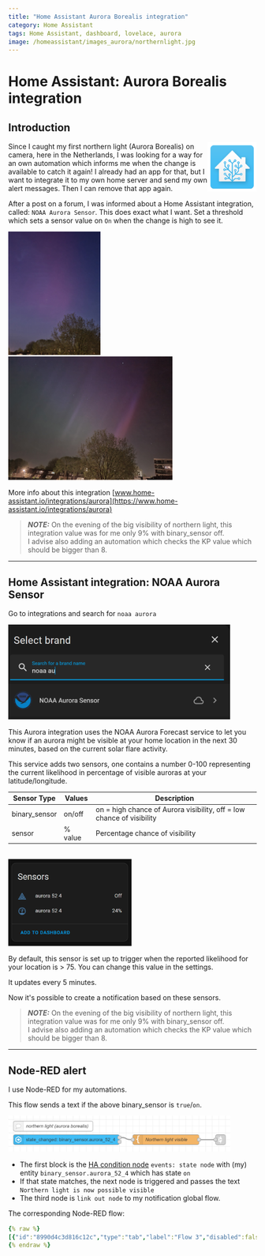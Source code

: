 ```yaml
---
title: "Home Assistant Aurora Borealis integration"
category: Home Assistant
tags: Home Assistant, dashboard, lovelace, aurora
image: /homeassistant/images_aurora/northernlight.jpg
---
```


# Home Assistant: Aurora Borealis integration

## Introduction

<a href="index"><img src="images/home_assistant_logo.png" style="float: right;" alt="Home Assistant logo" height="100px"></a>
Since I caught my first northern light (Aurora Borealis) on camera, here in the Netherlands, I was looking for a way for an own automation which informs me when the change is available to catch it again! I already had an app for that, but I want to integrate it to my own home server and send my own alert messages. Then I can remove that app again.

After a post on a forum, I was informed about a Home Assistant integration, called: `NOAA Aurora Sensor`. 
This does exact what I want. 
Set a threshold which sets a sensor value on `On` when the change is high to see it.

<img src="images_aurora/northernlight.jpg" height="250px" alt="My first northern light photo">

<img src="images_aurora/northernlight2.jpg" height="250px" alt="My first northern light photo">

<br>

More info about this integration [www.home-assistant.io/integrations/aurora](https://www.home-assistant.io/integrations/aurora)

> **_NOTE:_** On the evening of the big visibility of northern light, this integration value was for me only 9% with binary_sensor off.\
> I advise also adding an automation which checks the KP value which should be bigger than 8.

---
## Home Assistant integration: NOAA Aurora Sensor

Go to integrations and search for `noaa aurora`

<img src="images_aurora/aurora_integration.png" width="450px" alt="find NOAA Aurora Sensor integration">

This Aurora integration uses the NOAA Aurora Forecast service to let you know if an aurora might be visible at your home location in the next 30 minutes, based on the current solar flare activity.

This service adds two sensors, one contains a number 0-100 representing the current likelihood in percentage of visible auroras at your latitude/longitude.

| Sensor Type   | Values  | Description                                                           |
|---------------|---------|-----------------------------------------------------------------------|
| binary_sensor | on/off  | on = high chance of Aurora visibility, off = low chance of visibility |
| sensor        | % value | Percentage chance of visibility                                       |
<br>
<img src="images_aurora/aurora_sensors.png" alt="two sensors added" width="250px">

By default, this sensor is set up to trigger when the reported likelihood for your location is > 75. You can change this value in the settings.

It updates every 5 minutes.

Now it's possible to create a notification based on these sensors.

> **_NOTE:_** On the evening of the big visibility of northern light, this integration value was for me only 9% with binary_sensor off.\
> I advise also adding an automation which checks the KP value which should be bigger than 8.

---

## Node-RED alert

I use Node-RED for my automations. 

This flow sends a text if the above binary_sensor is `true`/`on`.

<img src="images_aurora/aurora_nodered_alert.png" width="450px" alt="node-RED flow alert">

* The first block is the [HA condition node](../node-red/node-red_home-assistant) `events: state node` with (my) entity `binary_sensor.aurora_52_4` which has state `on`
* If that state matches, the next node is triggered and passes the text `Northern light is now possible visible` 
* The third node is `link out node` to my notification global flow.

The corresponding Node-RED flow:
```yaml
{% raw %}
[{"id":"8990d4c3d816c12c","type":"tab","label":"Flow 3","disabled":false,"info":"","env":[]},{"id":"c16ee5149b439845","type":"server-state-changed","z":"8990d4c3d816c12c","name":"","server":"969e9e50.88897","version":5,"outputs":2,"exposeAsEntityConfig":"","entityId":"binary_sensor.aurora_52_4","entityIdType":"exact","outputInitially":false,"stateType":"str","ifState":"on","ifStateType":"str","ifStateOperator":"is","outputOnlyOnStateChange":true,"for":0,"forType":"num","forUnits":"minutes","ignorePrevStateNull":true,"ignorePrevStateUnknown":true,"ignorePrevStateUnavailable":true,"ignoreCurrentStateUnknown":true,"ignoreCurrentStateUnavailable":true,"outputProperties":[{"property":"payload","propertyType":"msg","value":"","valueType":"entityState"},{"property":"data","propertyType":"msg","value":"","valueType":"eventData"},{"property":"topic","propertyType":"msg","value":"","valueType":"triggerId"}],"x":200,"y":80,"wires":[["fb513212ee004153"],[]]},{"id":"13cf622cd20da9fa","type":"comment","z":"8990d4c3d816c12c","name":"northern light (aurora borealis)","info":"","x":160,"y":40,"wires":[]},{"id":"6b807e64aa44f552","type":"link out","z":"8990d4c3d816c12c","name":"send notification","mode":"link","links":[],"x":665,"y":80,"wires":[]},{"id":"fb513212ee004153","type":"template","z":"8990d4c3d816c12c","name":"Northern light visible","field":"payload","fieldType":"msg","format":"handlebars","syntax":"mustache","template":"Northern light is now possible visible","output":"str","x":500,"y":80,"wires":[["6b807e64aa44f552"]]},{"id":"969e9e50.88897","type":"server","name":"Home Assistant","version":5,"addon":false,"rejectUnauthorizedCerts":true,"ha_boolean":"y|yes|true|on|home|open","connectionDelay":false,"cacheJson":true,"heartbeat":false,"heartbeatInterval":"30","areaSelector":"friendlyName","deviceSelector":"friendlyName","entitySelector":"friendlyName","statusSeparator":"at: ","statusYear":"hidden","statusMonth":"short","statusDay":"numeric","statusHourCycle":"h23","statusTimeFormat":"h:m","enableGlobalContextStore":true}]
{% endraw %}
```


